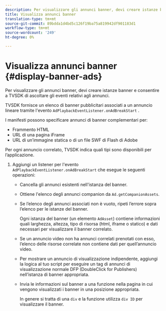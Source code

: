 ```yaml
---
description: Per visualizzare gli annunci banner, devi creare istanze banner e consentire a TVSDK di ascoltare gli eventi relativi agli annunci.
title: Visualizza annunci banner
translation-type: tm+mt
source-git-commit: 89bdda1d4bd5c126f19ba75a819942df901183d1
workflow-type: tm+mt
source-wordcount: '249'
ht-degree: 0%

---
```



# Visualizza annunci banner {#display-banner-ads}

Per visualizzare gli annunci banner, devi creare istanze banner e consentire a TVSDK di ascoltare gli eventi relativi agli annunci.

TVSDK fornisce un elenco di banner pubblicitari associati a un annuncio lineare tramite l&#39;evento `AdPlaybackEventListener.onAdBreakStart` .

I manifesti possono specificare annunci di banner complementari per:

* Frammento HTML
* URL di una pagina iFrame
* URL di un’immagine statica o di un file SWF di Flash di Adobe

Per ogni annuncio correlato, TVSDK indica quali tipi sono disponibili per l’applicazione.

1. Aggiungi un listener per l&#39;evento `AdPlaybackEventListener.onAdBreakStart` che esegue le seguenti operazioni:

   * Cancella gli annunci esistenti nell&#39;istanza del banner.
   * Ottiene l&#39;elenco degli annunci companion da `Ad.getCompanionAssets`.
   * Se l’elenco degli annunci associati non è vuoto, ripeti l’errore sopra l’elenco per le istanze del banner.

      Ogni istanza del banner (un elemento `AdAsset`) contiene informazioni quali larghezza, altezza, tipo di risorsa (html, iframe o statico) e dati necessari per visualizzare il banner correlato.
   * Se un annuncio video non ha annunci correlati prenotati con esso, l’elenco delle risorse correlate non contiene dati per quell’annuncio video.
   * Per mostrare un annuncio di visualizzazione indipendente, aggiungi la logica al tuo script per eseguire un tag di annunci di visualizzazione normale DFP (DoubleClick for Publishers) nell’istanza di banner appropriata.
   * Invia le informazioni sul banner a una funzione nella pagina in cui vengono visualizzati i banner in una posizione appropriata.

      In genere si tratta di una `div` e la funzione utilizza `div ID` per visualizzare il banner.
